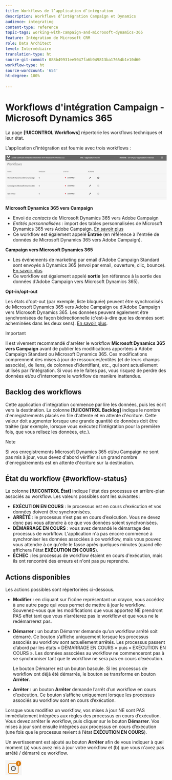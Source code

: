 ```yaml
---
title: Workflows de l’application d’intégration
description: Workflows d’intégration Campaign et Dynamics
audience: integrating
content-type: reference
topic-tags: working-with-campaign-and-microsoft-dynamics-365
feature: Intégration de Microsoft CRM
role: Data Architect
level: Intermédiaire
translation-type: ht
source-git-commit: 088b49931ee5047fa6b949813ba17654b1e10d60
workflow-type: ht
source-wordcount: '654'
ht-degree: 100%

---
```



# Workflows d&#39;intégration Campaign - Microsoft Dynamics 365

La page **[!UICONTROL Workflows]** répertorie les workflows techniques et leur état.

L’application d’intégration est fournie avec trois workflows :

![](assets/do-not-localize/d365-to-acs-ui-page-workflows.png)

**Microsoft Dynamics 365 vers Campaign**
* Envoi de *contacts* de Microsoft Dynamics 365 vers Adobe Campaign
* *Entités personnalisées* : import des tables personnalisées de Microsoft Dynamics 365 vers Adobe Campaign. [En savoir plus](../../integrating/using/d365-acs-using-the-integration.md#data-flows)
* Ce workflow est également appelé **Entrée** (en référence à l&#39;entrée de données de Microsoft Dynamics 365 vers Adobe Campaign).

**Campaign vers Microsoft Dynamics 365**
* Les événements de marketing par email d&#39;Adobe Campaign Standard sont envoyés à Dynamics 365 (envoi par email, ouverture, clic, bounce). [En savoir plus](../../integrating/using/d365-acs-using-the-integration.md#email-marketing-event-flow)
* Ce workflow est également appelé **sortie** (en référence à la sortie des données d&#39;Adobe Campaign vers Microsoft Dynamics 365).

**Opt-in/opt-out**

Les états d&#39;opt-out (par exemple, liste bloquée) peuvent être synchronisés de Microsoft Dynamics 365 vers Adobe Campaign ou d&#39;Adobe Campaign vers Microsoft Dynamics 365. Les données peuvent également être synchronisées de façon bidirectionnelle (c&#39;est-à-dire que les données sont acheminées dans les deux sens). [En savoir plus](../../integrating/using/d365-acs-self-service-app-data-sync.md#opt-in-out-wf).

>[!IMPORTANT]
>
>Il est vivement recommandé d&#39;arrêter le workflow **Microsoft Dynamics 365 vers Campaign** avant de publier les modifications apportées à Adobe Campaign Standard ou Microsoft Dynamics 365. Ces modifications comprennent des mises à jour de ressources/entités (et de leurs champs associés), de liens, de colonnes d&#39;identifiant, etc., qui sont actuellement utilisés par l&#39;intégration. Si vous ne le faites pas, vous risquez de perdre des données et/ou d’interrompre le workflow de manière inattendue.

## Backlog des workflows

Cette application d’intégration commence par lire les données, puis les écrit vers la destination. La colonne **[!UICONTROL Backlog]** indique le nombre d&#39;enregistrements placés en file d&#39;attente et en attente d&#39;écriture. Cette valeur doit augmenter lorsque une grande quantité de données doit être traitée (par exemple, lorsque vous exécutez l’intégration pour la première fois, que vous relisez les données, etc.).

>[!NOTE]
>Si vos enregistrements Microsoft Dynamics 365 et/ou Campaign ne sont pas mis à jour, vous devez d&#39;abord vérifier si un grand nombre d&#39;enregistrements est en attente d&#39;écriture sur la destination.


## État du workflow {#workflow-status}

La colonne **[!UICONTROL État]** indique l&#39;état des processus en arrière-plan associés au workflow. Les valeurs possibles sont les suivantes :

* **EXÉCUTION EN COURS** : le processus est en cours d’exécution et vos données doivent être synchronisées.
* **ARRÊTÉ** : le processus n’est pas en cours d’exécution. Vous ne devez donc pas vous attendre à ce que vos données soient synchronisées.
* **DÉMARRAGE EN COURS** : vous avez demandé le démarrage des processus de workflow. L&#39;application n&#39;a pas encore commencé à synchroniser les données associées à ce workflow, mais vous pouvez vous attendre à ce qu&#39;elle le fasse après quelques minutes (quand elle affichera l&#39;état **EXÉCUTION EN COURS**).
* **ÉCHEC** : les processus de workflow étaient en cours d&#39;exécution, mais ils ont rencontré des erreurs et n&#39;ont pas pu reprendre.

## Actions disponibles

Les actions possibles sont répertoriées ci-dessous.

* **Modifier** : en cliquant sur l&#39;icône représentant un crayon, vous accédez à une autre page qui vous permet de mettre à jour le workflow. Souvenez-vous que les modifications que vous apportez NE prendront PAS effet tant que vous n’arrêterez pas le workflow et que vous ne le redémarrerez pas.

* **Démarrer** : un bouton Démarrer demande qu’un workflow arrêté soit démarré. Ce bouton s’affiche uniquement lorsque les processus associés au workflow sont actuellement arrêtés. Les processus passent d’abord par les états « DÉMARRAGE EN COURS » puis « EXÉCUTION EN COURS ». Les données associées au workflow ne commenceront pas à se synchroniser tant que le workflow ne sera pas en cours d’exécution.

   Le bouton Démarrer est un bouton bascule. Si les processus de workflow ont déjà été démarrés, le bouton se transforme en bouton **Arrêter**.

* **Arrêter** : un bouton **Arrêter** demande l’arrêt d’un workflow en cours d’exécution. Ce bouton s’affiche uniquement lorsque les processus associés au workflow sont en cours d’exécution.

Lorsque vous modifiez un workflow, vos mises à jour NE sont PAS immédiatement intégrées aux règles des processus en cours d’exécution. Vous devez arrêter le workflow, puis cliquer sur le bouton **Démarrer**. Vos mises à jour sont ensuite intégrées aux processus en cours d’exécution (une fois que le processus revient à l’état **EXÉCUTION EN COURS**).

Un avertissement est ajouté au bouton **Arrêter** afin de vous indiquer à quel moment (a) vous avez mis à jour votre workflow et (b) que vous n&#39;avez pas arrêté / démarré ce workflow.

![](assets/do-not-localize/d365-to-acs-icon-stop-with-changes.png)
